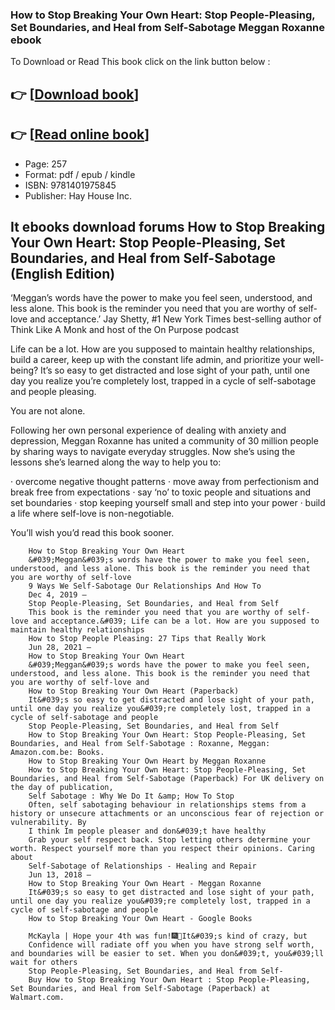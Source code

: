 ### How to Stop Breaking Your Own Heart: Stop People-Pleasing, Set Boundaries, and Heal from Self-Sabotage Meggan Roxanne ebook

To Download or Read This book click on the link button below :

## 👉  [**[Download book](http://ebooksharez.info/download.php?group=book&from=github.com&id=712755&lnk=1066 "Download book")**]

## 👉  [**[Read online book](http://ebooksharez.info/download.php?group=book&from=github.com&id=712755&lnk=1066 "Read online book")**]


* Page: 257
* Format: pdf / epub / kindle
* ISBN: 9781401975845
* Publisher: Hay House Inc.



## It ebooks download forums How to Stop Breaking Your Own Heart: Stop People-Pleasing, Set Boundaries, and Heal from Self-Sabotage (English Edition) 



‘Meggan’s words have the power to make you feel seen, understood, and less alone. This book is the reminder you need that you are worthy of self-love and acceptance.’
 Jay Shetty, #1 New York Times best-selling author of Think Like A Monk and host of the On Purpose podcast
 
 Life can be a lot. How are you supposed to maintain healthy relationships, build a career, keep up with the constant life admin, and prioritize your well-being? It’s so easy to get distracted and lose sight of your path, until one day you realize you’re completely lost, trapped in a cycle of self-sabotage and people pleasing.
 
 You are not alone.
 
 Following her own personal experience of dealing with anxiety and depression, Meggan Roxanne has united a community of 30 million people by sharing ways to navigate everyday struggles. Now she’s using the lessons she’s learned along the way to help you to:
 
 · overcome negative thought patterns
 · move away from perfectionism and break free from expectations
 · say ‘no’ to toxic people and situations and set boundaries
 · stop keeping yourself small and step into your power
 · build a life where self-love is non-negotiable.
 
 You’ll wish you’d read this book sooner.


        How to Stop Breaking Your Own Heart
        &#039;Meggan&#039;s words have the power to make you feel seen, understood, and less alone. This book is the reminder you need that you are worthy of self-love
        9 Ways We Self-Sabotage Our Relationships And How To
        Dec 4, 2019 —
        Stop People-Pleasing, Set Boundaries, and Heal from Self
        This book is the reminder you need that you are worthy of self-love and acceptance.&#039; Life can be a lot. How are you supposed to maintain healthy relationships 
        How to Stop People Pleasing: 27 Tips that Really Work
        Jun 28, 2021 —
        How to Stop Breaking Your Own Heart
        &#039;Meggan&#039;s words have the power to make you feel seen, understood, and less alone. This book is the reminder you need that you are worthy of self-love and 
        How to Stop Breaking Your Own Heart (Paperback)
        It&#039;s so easy to get distracted and lose sight of your path, until one day you realize you&#039;re completely lost, trapped in a cycle of self-sabotage and people 
        Stop People-Pleasing, Set Boundaries, and Heal from Self
        How to Stop Breaking Your Own Heart: Stop People-Pleasing, Set Boundaries, and Heal from Self-Sabotage : Roxanne, Meggan: Amazon.com.be: Books.
        How to Stop Breaking Your Own Heart by Meggan Roxanne
        How to Stop Breaking Your Own Heart: Stop People-Pleasing, Set Boundaries, and Heal from Self-Sabotage (Paperback) For UK delivery on the day of publication, 
        Self Sabotage : Why We Do It &amp; How To Stop
        Often, self sabotaging behaviour in relationships stems from a history or unsecure attachments or an unconscious fear of rejection or vulnerability. By 
        I think Im people pleaser and don&#039;t have healthy
        Grab your self respect back. Stop letting others determine your worth. Respect yourself more than you respect their opinions. Caring about 
        Self-Sabotage of Relationships - Healing and Repair
        Jun 13, 2018 —
        How to Stop Breaking Your Own Heart - Meggan Roxanne
        It&#039;s so easy to get distracted and lose sight of your path, until one day you realize you&#039;re completely lost, trapped in a cycle of self-sabotage and people 
        How to Stop Breaking Your Own Heart - Google Books
        
        McKayla | Hope your 4th was fun!🎆💃It&#039;s kind of crazy, but
        Confidence will radiate off you when you have strong self worth, and boundaries will be easier to set. When you don&#039;t, you&#039;ll wait for others 
        Stop People-Pleasing, Set Boundaries, and Heal from Self-
        Buy How to Stop Breaking Your Own Heart : Stop People-Pleasing, Set Boundaries, and Heal from Self-Sabotage (Paperback) at Walmart.com.
    




